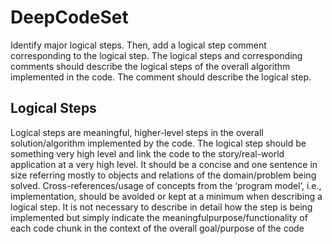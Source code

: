 # DeepCodeSet
Identify major logical steps. Then, add a logical step comment corresponding to the logical step. The logical steps and corresponding comments should describe the logical steps of the overall algorithm implemented in the code. The comment should describe the logical step.

## Logical Steps
Logical steps are meaningful, higher-level steps in the overall solution/algorithm implemented by the code. The logical step should be something very high level and link the code to the story/real-world application at a very high level. It should be a concise and one sentence in size referring mostly to objects and relations of the domain/problem being solved. Cross-references/usage of concepts from the ‘program model’, i.e., implementation, should be avoided or kept at a minimum when describing a logical step. It is not necessary to describe in detail how the step is being implemented but simply indicate the meaningfulpurpose/functionality of each code chunk in the context of the overall goal/purpose of the code
